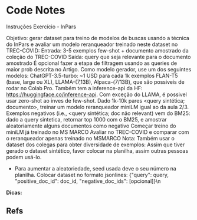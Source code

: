 # Code Notes

Instruções Exercício - InPars

Objetivo: gerar dataset para treino de modelos de buscas usando a técnica do InPars e avaliar um modelo reranqueador treinado neste dataset no TREC-COVID:
Entrada: 3-5 exemplos few-shot + documento amostrado da coleção do TREC-COVID
Saída: query que seja relevante para o documento amostrado
É opcional fazer a etapa de filtragem usando as queries de maior prob descrita no Artigo.
Como modelo gerador, use um dos seguintes modelos:
ChatGPT-3.5-turbo: ~1 USD para cada 1k exemplos
FLAN-T5 (base, large ou XL), LLAMA-(7,13B), Alpaca-(7/13B), que são possiveis de rodar no Colab Pro.
Também tem a inference-api da HF: https://huggingface.co/inference-api.
Com exceção do LLAMA, é possivel usar zero-shot ao inves de few-shot.
Dado 1k-10k pares <query sintética; documento>, treinar um modelo reranqueador miniLM igual ao da aula 2/3.
Exemplos negativos (i.e., <query sintética; doc não relevant) vem do BM25: dado a query sintetica, retornar top 1000 com o BM25, e amostrar aleatoriamente alguns documentos como negativo
Começar treino do miniLM já treinado no MS MARCO
Avaliar no TREC-COVID e comparar com o reranqueador apenas treinado no MSMARCO
Nota: Também usar o dataset dos colegas para obter diversidade de exemplos: Assim que tiver gerado o dataset sintético, favor colocar na planilha, assim outras pessoas podem usá-lo.
- Para aumentar a aleatoriedade, seed usada deve o seu número na planilha.
Colocar dataset no formato jsonlines:
{"query": query, "positive_doc_id": doc_id, "negative_doc_ids": [opcional]}\n 

**Dicas:**

## Refs
